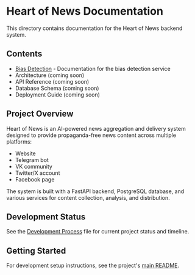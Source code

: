# Heart of News Documentation

This directory contains documentation for the Heart of News backend system.

## Contents

- [Bias Detection](bias_detection.md) - Documentation for the bias detection service
- Architecture (coming soon)
- API Reference (coming soon)
- Database Schema (coming soon)
- Deployment Guide (coming soon)

## Project Overview

Heart of News is an AI-powered news aggregation and delivery system designed to provide propaganda-free news content across multiple platforms:

- Website
- Telegram bot
- VK community
- Twitter/X account
- Facebook page

The system is built with a FastAPI backend, PostgreSQL database, and various services for content collection, analysis, and distribution.

## Development Status

See the [Development Process](../DEVELOPMENT_PROCESS.md) file for current project status and timeline.

## Getting Started

For development setup instructions, see the project's [main README](../README.md).